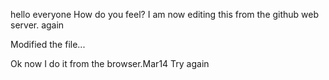 hello everyone
How do you feel?
I am now editing this from the github web server.
again

Modified the file...

Ok now I do it from the browser.Mar14
Try again
